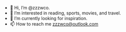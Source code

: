 - 👋 Hi, I’m @zzzwco.
- 👀 I’m interested in reading, sports, movies, and travel.
- 🌱 I’m currently looking for inspiration.
- 📫 How to reach me [zzzwco@outlook.com](zzzwco@outlook.com)

<!---
zzzwco/zzzwco is a ✨ special ✨ repository because its `README.md` (this file) appears on your GitHub profile.
You can click the Preview link to take a look at your changes.
--->
